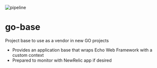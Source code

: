 ![pipeline](https://github.com/atrapalo/go-base/actions/workflows/test.yml/badge.svg)

# go-base

Project base to use as a vendor in new GO projects
- Provides an application base that wraps Echo Web Framework with a custom context
- Prepared to monitor with NewRelic app if desired